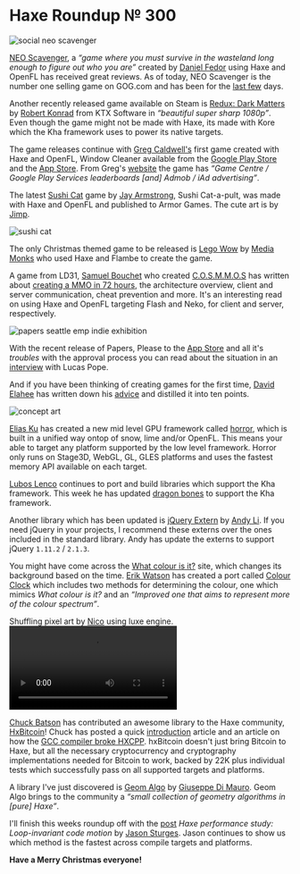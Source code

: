 [_template]: ../templates/roundup.html
[date]: / "2014-12-20 11:42:00"
[modified]: / "2014-12-21 15:46:00"
[published]: / "2014-12-21 11:41:00"
[“”]: a ""
# Haxe Roundup № 300

![social neo scavenger](/img/300/neo.png "NEO Scavenger by @dcfedor")

[NEO Scavenger][l1], a _“game where you must survive in the wasteland long enough to 
figure out who you are”_ created by [Daniel Fedor][tw1] using Haxe and OpenFL has
received great reviews. As of today, NEO Scavenger is the number one selling game
on GOG.com and has been for the [last few][l2] days.

Another recently released game available on Steam is [Redux: Dark Matters][l3] by
[Robert Konrad][tw2] from KTX Software in _“beautiful super sharp 1080p”_. Even 
though the game might not be made with Haxe, its made with Kore which the Kha 
framework uses to power its native targets.

The game releases continue with [Greg Caldwell's][tw3] first game created with Haxe
and OpenFL, Window Cleaner available from the [Google Play Store][l4] and the [App
Store][l5]. From Greg's [website][l6] the game has _“Game Centre / Google Play 
Services leaderboards [and] Admob / iAd advertising”_.

The latest [Sushi Cat][l7] game by [Jay Armstrong][tw4], Sushi Cat-a-pult, was made
with Haxe and OpenFL and published to Armor Games. The cute art is by [Jimp][tw5].

![sushi cat](/img/300/sushi.png)

The only Christmas themed game to be released is [Lego Wow][l8] by [Media Monks][tw6] 
who used Haxe and Flambe to create the game.

A game from LD31, [Samuel Bouchet][tw7] who created [C.O.S.M.M.O.S][l9] has written
about [creating a MMO in 72 hours][l10], the architecture overview, client and server
communication, cheat prevention and more. It's an interesting read on using
Haxe and OpenFL targeting Flash and Neko, for client and server, respectively.

![papers seattle emp indie exhibition](/img/300/papers.jpg "Papers, Please on display at the Seattle Emp indie game exhibition via @omgjjd")

With the recent release of Papers, Please to the [App Store][l11] and all it's _troubles_
with the approval process you can read about the situation in an [interview][l12] with
Lucas Pope.

And if you have been thinking of creating games for the first time, [David Elahee][tw8]
has written down his [advice][l13] and distilled it into ten points.

![concept art](/img/300/concept.jpg "Concept art from @CreativeMageEnt upcoming space game")

[Elias Ku][tw9] has created a new mid level GPU framework called [horror][l14], 
which is built in a unified way ontop of snow, lime and/or OpenFL. This means your
able to target any platform supported by the low level framework. Horror only runs
on Stage3D, WebGL, GL, GLES platforms and uses the fastest memory API available on
each target.

[Lubos Lenco][tw10] continues to port and build libraries which support the Kha
framework. This week he has updated [dragon bones][l15] to support the Kha framework.

Another library which has been updated is [jQuery Extern][l16] by [Andy Li][gh1].
If you need jQuery in your projects, I recommend these externs over the ones
included in the standard library. Andy has update the externs to support jQuery
`1.11.2` / `2.1.3`.

You might have come across the [What colour is it?][l17] site, which changes its
background based on the time. [Erik Watson][tw10] has created a port called
[Colour Clock][l18] which includes two methods for determining the colour, one which
mimics _What colour is it?_ and an _“Improved one that aims to represent more of 
the colour spectrum”_.

Shuffling pixel art by [Nico][tw12] using luxe engine.
![nico guy luxe engine](/img/300/shuffle.mp4 "Shuffling pixel art by @nico_m__ using luxe engine")

[Chuck Batson][gh2] has contributed an awesome library to the Haxe community, 
[HxBitcoin][l19]! Chuck has posted a quick [introduction][l20] article and
an article on how the [GCC compiler broke HXCPP][l21]. hxBitcoin doesn't just bring
Bitcoin to Haxe, but all the necessary cryptocurrency and cryptography implementations
needed for Bitcoin to work, backed by 22K plus individual tests which successfully pass on
all supported targets and platforms.

A library I've just discovered is [Geom Algo][l22] by [Giuseppe Di Mauro][gh3]. 
Geom Algo brings to the community a _“small collection of geometry algorithms 
in [pure] Haxe”_.

I'll finish this weeks roundup off with the [post][l23] _Haxe performance study: 
Loop-invariant code motion_ by [Jason Sturges][tw11]. Jason continues to show
us which method is the fastest across compile targets and platforms.

**Have a Merry Christmas everyone!**

[gh3]: https://github.com/azrafe7 "@azrafe7 on GitHub"
[gh2]: https://github.com/cbatson "@cbatson on GitHub"
[gh1]: https://github.com/andyli "@andyli on GitHub"

[tw12]: https://twitter.com/nico_m__ "@nico_m__ on Twitter"
[tw11]: https://twitter.com/jasonsturges "@jasonsturges on Twitter"
[tw10]: https://twitter.com/championchap "@championchap on Twitter"
[tw9]: https://twitter.com/eliaskuvoice "@eliaskuvoice on Twitter"
[tw8]: https://twitter.com/blackmagic_mt "@blackmagic_mt on Twitter"
[tw7]: https://twitter.com/Lythom "@Lythom on Twitter"
[tw6]: https://twitter.com/MediaMonks "@MediaMonks on Twitter"
[tw5]: https://twitter.com/Artjimp "@Artjimp on Twitter"
[tw4]: https://twitter.com/JayMaxArmstrong "@JayMaxArmstrong on Twitter"
[tw3]: https://twitter.com/Greg209 "@Greg209 on Twitter"
[tw2]: https://twitter.com/robdangerous "@robdangerous on Twitter"
[tw1]: https://twitter.com/dcfedor "@dcfedor on Twitter"

[l23]: http://jasonsturges.com/2014/12/16/haxe-performance-study-loop-invariant-code-motion/ "Haxe performance study: Loop-invariant code motion"
[l22]: https://github.com/azrafe7/hxGeomAlgo "hxGeomAlgo on GitHub"
[l21]: https://chuckbatson.wordpress.com/2014/12/20/gcc-compiler-bug-broke-my-haxe-code/ "GCC compiler bug broke my Haxe code"
[l20]: https://chuckbatson.wordpress.com/2014/12/17/announcing-hxbitcoin-the-bitcoin-and-crypto-library-for-haxe/ "Announcing hxBitcoin, the Bitcoin and Crypto library for Haxe"
[l19]: http://hxbitcoin.com/ "Haxe Bitcoin Library"
[l18]: https://github.com/championchap/ColourClock "Colour Clock on GitHub"
[l17]: http://whatcolourisit.scn9a.org "What colour is it?"
[l16]: https://github.com/andyli/jQueryExternForHaxe "@jQuery Extern for Haxe on GitHub"
[l15]: https://github.com/luboslenco/dragonbones-kha "Dragon Bones Kha on GitHub"
[l14]: https://github.com/eliasku/horror "Horror on GitHub"
[l13]: https://delahee.wordpress.com/2014/12/17/ten-guideline-for-you-young-indie-dev/ "Ten guildelines for you, young indie dev"
[l12]: http://www.gamasutra.com/view/news/232348/QA_Inside_Papers_Pleases_journey_through_the_Apple_approval_process.php "Papers, Please and the Apple Store"
[l11]: https://itunes.apple.com/us/app/papers-please/id935216956?mt=8 "Papers, Please on the App Store"
[l10]: http://ludumdare.com/compo/2014/12/14/a-72h-mmo-game-from-theme-to-reality/ "Creating a MMO in 72 hours for Ludum Dare 31"
[l9]: http://ludumdare.com/compo/ludum-dare-31/?action=preview&uid=7763 "C.O.S.M.M.O.S on Ludum Dare"
[l8]: http://www.legosingapore.com/game-xmas "Lego Christmas Game"
[l7]: http://armorgames.com/play/17614/sushi-cat-a-pult "Sushi Cat-a-pult on Armor Games"
[l6]: http://geepersinteractive.co.uk/#!/windowcleaner "Window Cleaner Official Site"
[l5]: https://itunes.apple.com/gb/app/windowcleaner/id929962276 "Window Cleaner available from the App Store"
[l4]: https://play.google.com/store/apps/details?id=com.geepers.WindowCleaner "Window Cleaner available from the Google Play Store"
[l3]: http://store.steampowered.com/app/336930/ "Redux: Dark Matters on Steam"
[l2]: http://bluebottlegames.com/main/node/4047 "NEO Scavenger #1 on GOG!"
[l1]: http://bluebottlegames.com/main/node/4018 "NEO Scavenger has Officially Launched!"